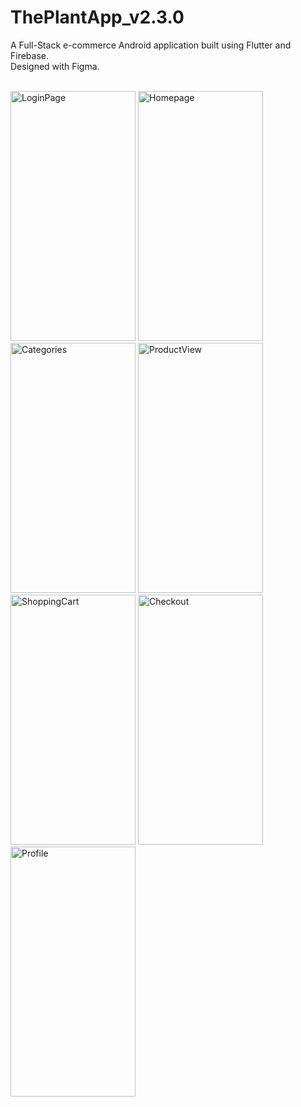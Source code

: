 # ThePlantApp_v2.3.0
A Full-Stack e-commerce Android application built using Flutter and Firebase.<br>
Designed with Figma.
<br>
<br>

<img src="https://user-images.githubusercontent.com/64261299/210102807-ade66132-e40d-4c7c-8926-25bc7deb6105.jpg" alt="LoginPage" width=200 height=400 />


<img src="https://user-images.githubusercontent.com/64261299/210102942-59fb4aff-7762-40df-b2d3-c717aca5b7aa.jpeg" alt="Homepage" width=200 height=400 />


<img src="https://user-images.githubusercontent.com/64261299/210103036-f4a26bdf-6297-4d1d-9b94-d3f09d2403bc.jpg" alt="Categories" width=200 height=400 />


<img src="https://user-images.githubusercontent.com/64261299/210103049-6ca908a4-c77f-43a2-b79f-45aaecbfb972.jpg" alt="ProductView" width=200 height=400 />


<img src="https://user-images.githubusercontent.com/64261299/210103055-f63683bf-b990-49af-b307-07f2b6ecf6ec.jpg" alt="ShoppingCart" width=200 height=400 />


<img src="https://user-images.githubusercontent.com/64261299/210103067-641b9313-a330-4b35-bfab-23ecccb41e52.jpg" alt="Checkout" width=200 height=400 />


<img src="https://user-images.githubusercontent.com/64261299/210103081-5edf6b94-6f12-4181-ac41-83c5923699ca.jpeg" alt="Profile" width=200 height=400 />


